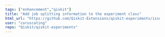 ```yaml
---
tags: ["enhancement","qiskit"]
title: "Add job splitting information to the experiment class"
html_url: "https://github.com/Qiskit-Extensions/qiskit-experiments/issues/1247"
user: "coruscating"
repo: "Qiskit/qiskit-experiments"
---
```


